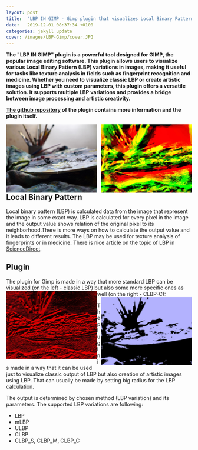 ```yaml
---
layout: post
title:  "LBP IN GIMP - Gimp plugin that visualizes Local Binary Pattern in many ways"
date:   2019-12-01 08:37:34 +0100
categories: jekyll update
cover: /images/LBP-Gimp/cover.JPG
---
```


**The "LBP IN GIMP" plugin is a powerful tool designed for GIMP, the popular image editing software. This plugin allows users to visualize various Local Binary Pattern (LBP) variations in images, making it useful for tasks like texture analysis in fields such as fingerprint recognition and medicine. Whether you need to visualize classic LBP or create artistic images using LBP with custom parameters, this plugin offers a versatile solution. It supports multiple LBP variations and provides a bridge between image processing and artistic creativity.**

**[The github repository](https://github.com/PavelKriz/LBP_GIMP_plugin) of the plugin contains more information and the plugin itself.**


<img style="float:left;" src="/images/LBP-Gimp/testImage.JPG"
            width="49%">

<img style="float:right;" src="/images/LBP-Gimp/LBP190r16p.JPG"
            width="49%">

## Local Binary Pattern

Local binary pattern (LBP) is calculated data from the image that represent the image in some exact way. LBP is calculated for every pixel in the image and the output value shows relation of the original pixel to its neighborhood.There is more ways on how to calculate the output value and it leads to different results. The LBP may be used for texture analysis of fingerprints or in medicine. There is nice article on the topic of LBP in [ScienceDirect](https://www.sciencedirect.com/topics/engineering/local-binary-pattern).

## Plugin

The plugin for Gimp is made in a way that more standard LBP can be visualized (on the left - classic LBP) but also some more specific ones as well (on the right - CLBP-C):
<img style="float:left;" src="/images/LBP-Gimp/LBP10r8p.JPG" width="49%">
 <img style="float:right;" src="/images/LBP-Gimp/CLBP_C10r8p.JPG" width="49%">

The plugin is made in a way that it can be used just to visualize classic output of LBP but also creation of artistic images using LBP. That can usually be made by setting big radius for the LBP calculation. 

The output is determined by chosen method (LBP variation) and its parameters. The supported LBP variations are following: 

 * LBP
 * mLBP
 * ULBP
 * CLBP
 * CLBP_S, CLBP_M, CLBP_C

<br>
